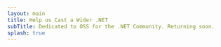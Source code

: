 ```yaml
---
layout: main
title: Help us Cast a Wider .NET
subTitle: Dedicated to OSS for the .NET Community. Returning soon.
splash: true
---
```

